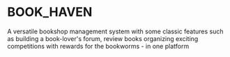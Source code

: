 # BOOK_HAVEN
A versatile bookshop management system with some classic features such as building a book-lover's forum, review books organizing exciting competitions with rewards for the bookworms - in one platform
